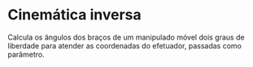 # Cinemática inversa
Calcula os ângulos dos braços de um manipulado móvel dois graus de liberdade para atender as coordenadas do efetuador, passadas como parâmetro.
